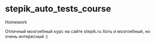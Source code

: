 # stepik_auto_tests_course
Homework

Отличный мозгоебный курс на сайте stepik.ru
Хоть и мозгоебный, но очень интересный :)